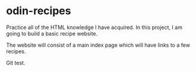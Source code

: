 # odin-recipes

Practice all of the HTML knowledge I have acquired. In this project, I am going to build a basic recipe website.

The website will consist of a main index page which will have links to a few recipes. 

Git test.